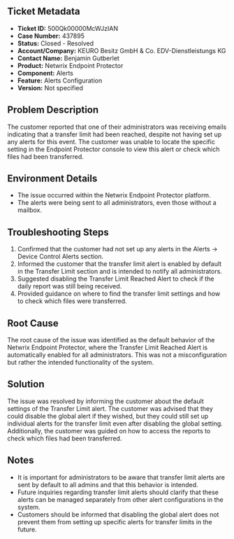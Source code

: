 ## Ticket Metadata
- **Ticket ID:** 500Qk00000McWJzIAN
- **Case Number:** 437895
- **Status:** Closed - Resolved
- **Account/Company:** KEURO Besitz GmbH & Co. EDV-Dienstleistungs KG
- **Contact Name:** Benjamin Gutberlet
- **Product:** Netwrix Endpoint Protector
- **Component:** Alerts
- **Feature:** Alerts Configuration
- **Version:** Not specified

## Problem Description
The customer reported that one of their administrators was receiving emails indicating that a transfer limit had been reached, despite not having set up any alerts for this event. The customer was unable to locate the specific setting in the Endpoint Protector console to view this alert or check which files had been transferred.

## Environment Details
- The issue occurred within the Netwrix Endpoint Protector platform.
- The alerts were being sent to all administrators, even those without a mailbox.

## Troubleshooting Steps
1. Confirmed that the customer had not set up any alerts in the Alerts -> Device Control Alerts section.
2. Informed the customer that the transfer limit alert is enabled by default in the Transfer Limit section and is intended to notify all administrators.
3. Suggested disabling the Transfer Limit Reached Alert to check if the daily report was still being received.
4. Provided guidance on where to find the transfer limit settings and how to check which files were transferred.

## Root Cause
The root cause of the issue was identified as the default behavior of the Netwrix Endpoint Protector, where the Transfer Limit Reached Alert is automatically enabled for all administrators. This was not a misconfiguration but rather the intended functionality of the system.

## Solution
The issue was resolved by informing the customer about the default settings of the Transfer Limit alert. The customer was advised that they could disable the global alert if they wished, but they could still set up individual alerts for the transfer limit even after disabling the global setting. Additionally, the customer was guided on how to access the reports to check which files had been transferred.

## Notes
- It is important for administrators to be aware that transfer limit alerts are sent by default to all admins and that this behavior is intended.
- Future inquiries regarding transfer limit alerts should clarify that these alerts can be managed separately from other alert configurations in the system.
- Customers should be informed that disabling the global alert does not prevent them from setting up specific alerts for transfer limits in the future.